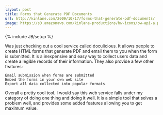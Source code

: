 ```yaml
---
layout: post
title: Forms that Generate PDF Documents
url: http://kinlane.com/2009/10/17/forms-that-generate-pdf-documents/
image: https://s3.amazonaws.com/kinlane-productions/bw-icons/bw-api-a.png
---
```

{% include JB/setup %}
Was just checking out a cool service called doculicious. It allows people to create HTML forms that generate PDF and email them to you when the form is submitted.
It is a inexpensive and easy way to collect users data and create a legible records of their information. They also provide a few other features:

	Email submission when forms are submitted
	Embed the forms in your own web site
	Export all data collected into popular formats

Overall a pretty cool tool. I would say this web service falls under my category of doing one thing and doing it well.
It is a simple tool that solves a problem well, and provides some added features allowing you to get maximum value.